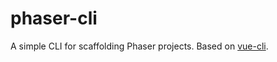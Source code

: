 # phaser-cli

A simple CLI for scaffolding Phaser projects. Based on [vue-cli](https://github.com/vuejs/vue-cli).
